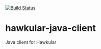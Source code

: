 [![Build Status](https://travis-ci.org/RedHatQE/hawkular-java-client.svg)](https://travis-ci.org/RedHatQE/hawkular-java-client)
# hawkular-java-client
Java client for Hawkular
